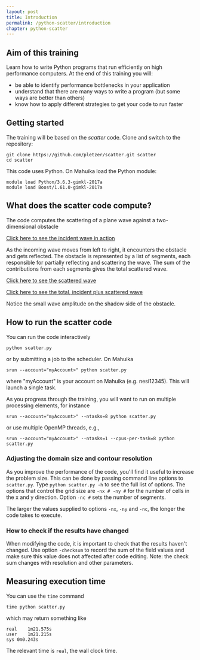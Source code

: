 ```yaml
---
layout: post
title: Introduction
permalink: /python-scatter/introduction
chapter: python-scatter
---
```


## Aim of this training

Learn how to write Python programs that run efficiently on high performance computers. At the end of this training you will:

 * be able to identify performance bottlenecks in your application
 * understand that there are many ways to write a program (but some ways are better than others)
 * know how to apply different strategies to get your code to run faster


## Getting started

The training will be based on the *scatter* code. Clone and switch to the repository:

```
git clone https://github.com/pletzer/scatter.git scatter
cd scatter
```

This code uses Python. On Mahuika load the Python module:

```
module load Python/3.6.3-gimkl-2017a
module load Boost/1.61.0-gimkl-2017a
```

## What does the scatter code compute?

The code computes the scattering of a plane wave against a two-dimensional obstacle

[Click here to see the incident wave in action](https://youtu.be/FIKSUGk68z8)

As the incoming wave moves from left to right, it encounters the obstacle and gets reflected. 
The obstacle is represented by a list of segments, each responsible for partially reflecting and scattering the wave. 
The sum of the contributions from each segments gives the total scattered wave. 

[Click here to see the scattered wave](https://youtu.be/7ds4S5DCTB8)

[Click here to see the total, incident plus scattered wave](https://youtu.be/zxVEIxZkWyk)

Notice the small wave amplitude on the shadow side of the obstacle. 

## How to run the scatter code

You can run the code interactively
```
python scatter.py
```
or by submitting a job to the scheduler. On Mahuika
```
srun --account="myAccount>" python scatter.py
```
where "myAccount" is your account on Mahuika (e.g. nesi12345). This will launch a single task. 

As you progress through the training, you will want to run on multiple processing elements, for instance
```
srun --account="myAccount>" --ntasks=8 python scatter.py
```
or use multiple OpenMP threads, e.g.,
```
srun --account="myAccount>" --ntasks=1 --cpus-per-task=8 python scatter.py
```

### Adjusting the domain size and contour resolution

As you improve the performance of the code, you'll find it useful to increase the problem size. This can be done by passing command line options to `scatter.py`. Type `python scatter.py -h` to see the full list of options. The options that control the grid size are `-nx # -ny #` for the number of cells in the x and y direction. Option `-nc #` sets the number of segments. 

The larger the values supplied to options `-nx`, `-ny` and `-nc`, the longer the code takes to execute. 

### How to check if the results have changed

When modifying the code, it is important to check that the results haven't changed. Use option `-checksum` to record the sum of the field values and make sure this value does not affected after code editing. Note: the check sum changes with resolution and other parameters. 

## Measuring execution time

You can use the `time` command
```
time python scatter.py
```
which may return something like
```
real	1m21.575s
user	1m21.215s
sys	0m0.243s
```
The relevant time is `real`, the wall clock time.

